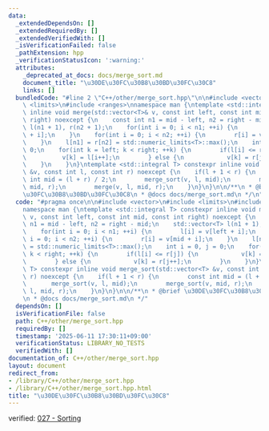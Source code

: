 ```yaml
---
data:
  _extendedDependsOn: []
  _extendedRequiredBy: []
  _extendedVerifiedWith: []
  _isVerificationFailed: false
  _pathExtension: hpp
  _verificationStatusIcon: ':warning:'
  attributes:
    _deprecated_at_docs: docs/merge_sort.md
    document_title: "\u30DE\u30FC\u30B8\u30BD\u30FC\u30C8"
    links: []
  bundledCode: "#line 2 \"C++/other/merge_sort.hpp\"\n\n#include <vector>\n#include\
    \ <limits>\n#include <ranges>\nnamespace man {\ntemplate <std::integral T> constexpr\
    \ inline void merge(std::vector<T>& v, const int left, const int mid, const int\
    \ right) noexcept {\n    const int n1 = mid - left, n2 = right - mid;\n    std::vector<T>\
    \ l(n1 + 1), r(n2 + 1);\n    for(int i = 0; i < n1; ++i) {\n        l[i] = v[left\
    \ + i];\n    }\n    for(int i = 0; i < n2; ++i) {\n        r[i] = v[mid + i];\n\
    \    }\n    l[n1] = r[n2] = std::numeric_limits<T>::max();\n    int i = 0, j =\
    \ 0;\n    for(int k = left; k < right; ++k) {\n        if(l[i] <= r[j]) {\n  \
    \          v[k] = l[i++];\n        } else {\n            v[k] = r[j++];\n    \
    \    }\n    }\n}\ntemplate <std::integral T> constexpr inline void merge_sort(std::vector<T>\
    \ &v, const int l, const int r) noexcept {\n    if(l + 1 < r) {\n        const\
    \ int mid = (l + r) / 2;\n        merge_sort(v, l, mid);\n        merge_sort(v,\
    \ mid, r);\n        merge(v, l, mid, r);\n    }\n}\n}\n\n/**\n * @brief \u30DE\
    \u30FC\u30B8\u30BD\u30FC\u30C8\n * @docs docs/merge_sort.md\n */\n"
  code: "#pragma once\n\n#include <vector>\n#include <limits>\n#include <ranges>\n\
    namespace man {\ntemplate <std::integral T> constexpr inline void merge(std::vector<T>&\
    \ v, const int left, const int mid, const int right) noexcept {\n    const int\
    \ n1 = mid - left, n2 = right - mid;\n    std::vector<T> l(n1 + 1), r(n2 + 1);\n\
    \    for(int i = 0; i < n1; ++i) {\n        l[i] = v[left + i];\n    }\n    for(int\
    \ i = 0; i < n2; ++i) {\n        r[i] = v[mid + i];\n    }\n    l[n1] = r[n2]\
    \ = std::numeric_limits<T>::max();\n    int i = 0, j = 0;\n    for(int k = left;\
    \ k < right; ++k) {\n        if(l[i] <= r[j]) {\n            v[k] = l[i++];\n\
    \        } else {\n            v[k] = r[j++];\n        }\n    }\n}\ntemplate <std::integral\
    \ T> constexpr inline void merge_sort(std::vector<T> &v, const int l, const int\
    \ r) noexcept {\n    if(l + 1 < r) {\n        const int mid = (l + r) / 2;\n \
    \       merge_sort(v, l, mid);\n        merge_sort(v, mid, r);\n        merge(v,\
    \ l, mid, r);\n    }\n}\n}\n\n/**\n * @brief \u30DE\u30FC\u30B8\u30BD\u30FC\u30C8\
    \n * @docs docs/merge_sort.md\n */"
  dependsOn: []
  isVerificationFile: false
  path: C++/other/merge_sort.hpp
  requiredBy: []
  timestamp: '2025-06-11 17:30:11+09:00'
  verificationStatus: LIBRARY_NO_TESTS
  verifiedWith: []
documentation_of: C++/other/merge_sort.hpp
layout: document
redirect_from:
- /library/C++/other/merge_sort.hpp
- /library/C++/other/merge_sort.hpp.html
title: "\u30DE\u30FC\u30B8\u30BD\u30FC\u30C8"
---
```

verified: [027 - Sorting](https://atcoder.jp/contests/math-and-algorithm/submissions/51201111)
